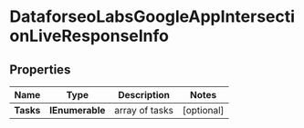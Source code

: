 # DataforseoLabsGoogleAppIntersectionLiveResponseInfo


## Properties

| Name | Type | Description | Notes |
|------------ | ------------- | ------------- | -------------|
**Tasks** | **IEnumerable<DataforseoLabsGoogleAppIntersectionLiveTaskInfo>** | array of tasks |[optional]|